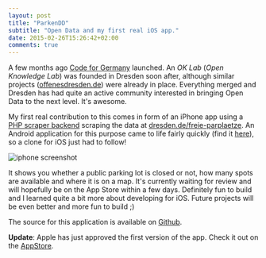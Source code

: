 ```yaml
---
layout: post
title: "ParkenDD"
subtitle: "Open Data and my first real iOS app."
date: 2015-02-26T15:26:42+02:00
comments: true
---
```


A few months ago [Code for Germany](http://codefor.de) launched. An *OK Lab* (*Open Knowledge Lab*) was founded in Dresden soon after, although similar projects ([offenesdresden.de](http://offenesdresden.de)) were already in place. Everything merged and Dresden has had quite an active community interested in bringing Open Data to the next level. It's awesome.

My first real contribution to this comes in form of an iPhone app using a [PHP scraper backend](https://github.com/RobTranquillo/parkplaetzeDD) scraping the data at [dresden.de/freie-parplaetze](http://www.dresden.de/freie-parkplaetze/). An Android application for this purpose came to life fairly quickly (find it [here](http://jkliemann.de/parkendd/)), so a clone for iOS just had to follow!

![iphone screenshot](https://i.imgur.com/hoOODtZ.png)

It shows you whether a public parking lot is closed or not, how many spots are available and where it is on a map.
It's currently waiting for review and will hopefully be on the App Store within a few days. Definitely fun to build and I learned quite a bit more about developing for iOS. Future projects will be even better and more fun to build ;)

The source for this application is available on [Github](https://github.com/kiliankoe/parkendd).

**Update**: Apple has just approved the first version of the app. Check it out on the [AppStore](https://itunes.apple.com/de/app/parkendd/id957165041).
